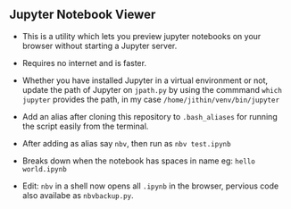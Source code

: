 ## Jupyter Notebook Viewer
* This is a utility which lets you preview jupyter notebooks on your browser without starting a Jupyter server.
* Requires no internet and is faster.
* Whether you have installed Jupyter in a virtual environment or not, update the path of Jupyter on `jpath.py` by using the commmand `which jupyter` provides the path, in my case `/home/jithin/venv/bin/jupyter`
* Add an alias after cloning this repository to `.bash_aliases` for running the script easily from the terminal.
* After adding as alias say `nbv`, then run as `nbv test.ipynb`
* Breaks down when the notebook has spaces in name eg: `hello world.ipynb`

* Edit: `nbv` in a shell now opens all `.ipynb` in the browser, pervious code also availabe as `nbvbackup.py`.
